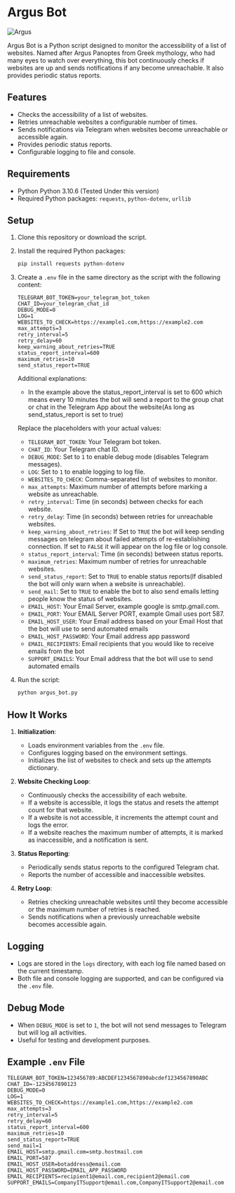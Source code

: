 # Argus Bot
![Argus](https://github.com/tetration/Argus/assets/2152854/c793ba95-494e-4444-8ce7-cf1b92e2f4e8)

Argus Bot is a Python script designed to monitor the accessibility of a list of websites. Named after Argus Panoptes from Greek mythology, who had many eyes to watch over everything, this bot continuously checks if websites are up and sends notifications if any become unreachable. It also provides periodic status reports.

## Features
- Checks the accessibility of a list of websites.
- Retries unreachable websites a configurable number of times.
- Sends notifications via Telegram when websites become unreachable or accessible again.
- Provides periodic status reports.
- Configurable logging to file and console.

## Requirements
- Python Python 3.10.6 (Tested Under this version)
- Required Python packages: `requests`, `python-dotenv`, `urllib`

## Setup
1. Clone this repository or download the script.

2. Install the required Python packages:
    ```bash
    pip install requests python-dotenv
    ```

3. Create a `.env` file in the same directory as the script with the following content:
    ```env
    TELEGRAM_BOT_TOKEN=your_telegram_bot_token
    CHAT_ID=your_telegram_chat_id
    DEBUG_MODE=0
    LOG=1
    WEBSITES_TO_CHECK=https://example1.com,https://example2.com
    max_attempts=3
    retry_interval=5
    retry_delay=60
    keep_warning_about_retries=TRUE
    status_report_interval=600
    maximum_retries=10
    send_status_report=TRUE
    ```
    Additional explanations:
    - In the example above the status_report_interval is set to 600 which means every 10 minutes the bot will send a report to the group chat or chat in the Telegram App about the website(As long as send_status_report is set to true)

    Replace the placeholders with your actual values:
    - `TELEGRAM_BOT_TOKEN`: Your Telegram bot token.
    - `CHAT_ID`: Your Telegram chat ID.
    - `DEBUG_MODE`: Set to `1` to enable debug mode (disables Telegram messages).
    - `LOG`: Set to `1` to enable logging to log file.
    - `WEBSITES_TO_CHECK`: Comma-separated list of websites to monitor.
    - `max_attempts`: Maximum number of attempts before marking a website as unreachable.
    - `retry_interval`: Time (in seconds) between checks for each website.
    - `retry_delay`: Time (in seconds) between retries for unreachable websites.
    - `keep_warning_about_retries`: If Set to `TRUE` the bot will keep sending messages on telegram about failed attempts of re-establishing connection. If set to `FALSE` it will appear on the log file or log console. 
    - `status_report_interval`: Time (in seconds) between status reports.
    - `maximum_retries`: Maximum number of retries for unreachable websites.
    - `send_status_report`: Set to `TRUE` to enable status reports(If disabled the bot will only warn when a website is unreachable).
    - `send_mail`: Set to `TRUE` to enable the bot to also send emails letting people know the status of websites.
    - `EMAIL_HOST`: Your Email Server, example google is smtp.gmail.com.
    - `EMAIL_PORT`: Your EMAIL Server PORT, example Gmail uses port 587.
    - `EMAIL_HOST_USER`: Your Email address based on your Email Host that the bot will use to send automated emails
    - `EMAIL_HOST_PASSWORD`: Your Email address app password
    - `EMAIL_RECIPIENTS`: Email recipients that you would like to receive emails from the bot
    - `SUPPORT_EMAILS`: Your Email address that the bot will use to send automated emails
4. Run the script:
    ```bash
    python argus_bot.py
    ```

## How It Works
1. **Initialization**:
    - Loads environment variables from the `.env` file.
    - Configures logging based on the environment settings.
    - Initializes the list of websites to check and sets up the attempts dictionary.

2. **Website Checking Loop**:
    - Continuously checks the accessibility of each website.
    - If a website is accessible, it logs the status and resets the attempt count for that website.
    - If a website is not accessible, it increments the attempt count and logs the error.
    - If a website reaches the maximum number of attempts, it is marked as inaccessible, and a notification is sent.

3. **Status Reporting**:
    - Periodically sends status reports to the configured Telegram chat.
    - Reports the number of accessible and inaccessible websites.

4. **Retry Loop**:
    - Retries checking unreachable websites until they become accessible or the maximum number of retries is reached.
    - Sends notifications when a previously unreachable website becomes accessible again.

## Logging
- Logs are stored in the `logs` directory, with each log file named based on the current timestamp.
- Both file and console logging are supported, and can be configured via the `.env` file.

## Debug Mode
- When `DEBUG_MODE` is set to `1`, the bot will not send messages to Telegram but will log all activities.
- Useful for testing and development purposes.

## Example `.env` File
```env
TELEGRAM_BOT_TOKEN=123456789:ABCDEF1234567890abcdef1234567890ABC
CHAT_ID=-1234567890123
DEBUG_MODE=0
LOG=1
WEBSITES_TO_CHECK=https://example1.com,https://example2.com
max_attempts=3
retry_interval=5
retry_delay=60
status_report_interval=600
maximum_retries=10
send_status_report=TRUE
send_mail=1
EMAIL_HOST=smtp.gmail.com=smtp.hostmail.com
EMAIL_PORT=587
EMAIL_HOST_USER=botaddress@email.com
EMAIL_HOST_PASSWORD=EMAIL_APP_PASSWORD
EMAIL_RECIPIENTS=recipient1@email.com,recipient2@email.com
SUPPORT_EMAILS=CompanyITSupport@email.com,CompanyITSupport2@email.com